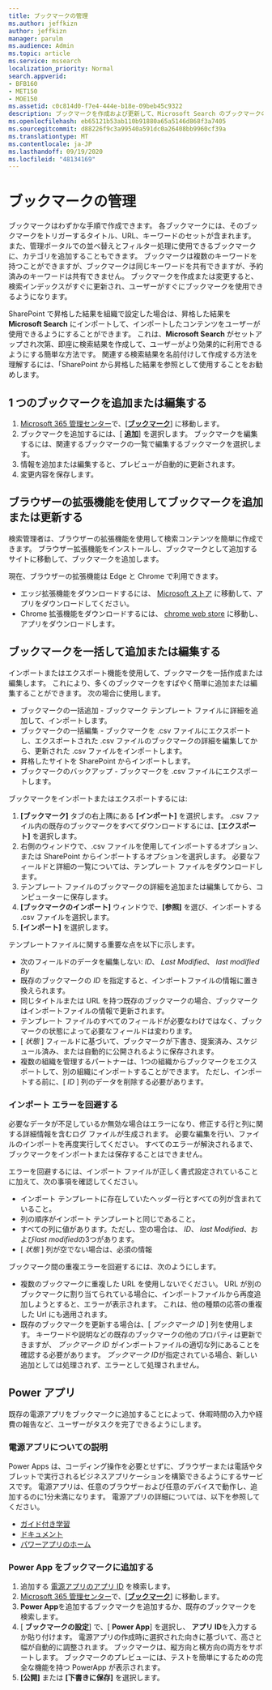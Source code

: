 ```yaml
---
title: ブックマークの管理
ms.author: jeffkizn
author: jeffkizn
manager: parulm
ms.audience: Admin
ms.topic: article
ms.service: mssearch
localization_priority: Normal
search.appverid:
- BFB160
- MET150
- MOE150
ms.assetid: c0c814d0-f7e4-444e-b18e-09beb45c9322
description: ブックマークを作成および更新して、Microsoft Search のブックマークの結果を一括編集する方法
ms.openlocfilehash: eb65121b53ab110b91880a65a5146d868f3a7405
ms.sourcegitcommit: d88226f9c3a99540a591dc0a26408bb9960cf39a
ms.translationtype: MT
ms.contentlocale: ja-JP
ms.lasthandoff: 09/19/2020
ms.locfileid: "48134169"
---
```

# <a name="manage-bookmarks"></a>ブックマークの管理

ブックマークはわずかな手順で作成できます。 各ブックマークには、そのブックマークをトリガーするタイトル、URL、キーワードのセットが含まれます。 また、管理ポータルでの並べ替えとフィルター処理に使用できるブックマークに、カテゴリを追加することもできます。 ブックマークは複数のキーワードを持つことができますが、ブックマークは同じキーワードを共有できますが、予約済みのキーワードは共有できません。 ブックマークを作成または変更すると、検索インデックスがすぐに更新され、ユーザーがすぐにブックマークを使用できるようになります。

SharePoint で昇格した結果を組織で設定した場合は、昇格した結果を **Microsoft Search** にインポートして、インポートしたコンテンツをユーザーが使用できるようにすることができます。 これは、**Microsoft Search** がセットアップされ次第、即座に検索結果を作成して、ユーザーがより効果的に利用できるようにする簡単な方法です。 関連する検索結果を名前付けして作成する方法を理解するには、「SharePoint から昇格した結果を参照として使用することをお勧めします。

## <a name="add-or-edit-a-single-bookmark"></a>1 つのブックマークを追加または編集する

1. [Microsoft 365 管理センター](https://admin.microsoft.com)で、[[**ブックマーク**](https://admin.microsoft.com/Adminportal/Home#/MicrosoftSearch/bookmarks)] に移動します。
1. ブックマークを追加するには、[ **追加**] を選択します。
ブックマークを編集するには、関連するブックマークの一覧で編集するブックマークを選択します。
1. 情報を追加または編集すると、プレビューが自動的に更新されます。
1. 変更内容を保存します。

## <a name="add-or-edit-bookmark-using-browser-extensions"></a>ブラウザーの拡張機能を使用してブックマークを追加または更新する

検索管理者は、ブラウザーの拡張機能を使用して検索コンテンツを簡単に作成できます。 ブラウザー拡張機能をインストールし、ブックマークとして追加するサイトに移動して、ブックマークを追加します。

現在、ブラウザーの拡張機能は Edge と Chrome で利用できます。

- エッジ拡張機能をダウンロードするには、 [Microsoft ストア](https://www.microsoft.com/p/microsoft-search-content-creator/9nrqdbcbwq55?activetab=pivot:overviewtab) に移動して、アプリをダウンロードしてください。
- Chrome 拡張機能をダウンロードするには、 [chrome web store](https://chrome.google.com/webstore/detail/microsoft-search-content/nocnablpaoeecfmfnjoheefkogmleipm) に移動し、アプリをダウンロードします。

## <a name="bulk-add-or-edit-bookmarks"></a>ブックマークを一括して追加または編集する

インポートまたはエクスポート機能を使用して、ブックマークを一括作成または編集します。 これにより、多くのブックマークをすばやく簡単に追加または編集することができます。 次の場合に使用します。

- ブックマークの一括追加 - ブックマーク テンプレート ファイルに詳細を追加して、インポートします。
- ブックマークの一括編集 - ブックマークを .csv ファイルにエクスポートし、エクスポートされた .csv ファイルのブックマークの詳細を編集してから、更新された .csv ファイルをインポートします。
- 昇格したサイトを SharePoint からインポートします。
- ブックマークのバックアップ - ブックマークを .csv ファイルにエクスポートします。

ブックマークをインポートまたはエクスポートするには:

1. **[ブックマーク]** タブの右上隅にある **[インポート]** を選択します。
.csv ファイル内の既存のブックマークをすべてダウンロードするには、**[エクスポート]** を選択します。
1. 右側のウィンドウで、.csv ファイルを使用してインポートするオプション、または SharePoint からインポートするオプションを選択します。
必要なフィールドと詳細の一覧については、テンプレート ファイルをダウンロードします。
1. テンプレート ファイルのブックマークの詳細を追加または編集してから、コンピューターに保存します。
1. **[ブックマークのインポート]** ウィンドウで、**[参照]** を選び、インポートする .csv ファイルを選択します。
1. **[インポート]** を選択します。

テンプレートファイルに関する重要な点を以下に示します。

- 次のフィールドのデータを編集しない: *ID*、 *Last Modified*、 *last modified By*
- 既存のブックマークの *ID* を指定すると、インポートファイルの情報に置き換えられます。
- 同じタイトルまたは URL を持つ既存のブックマークの場合、ブックマークはインポートファイルの情報で更新されます。
- テンプレート ファイルのすべてのフィールドが必要なわけではなく、ブックマークの状態によって必要なフィールドは変わります。
- [ *状態* ] フィールドに基づいて、ブックマークが下書き、提案済み、スケジュール済み、または自動的に公開されるように保存されます。
- 複数の組織を管理するパートナーは、1つの組織からブックマークをエクスポートして、別の組織にインポートすることができます。 ただし、インポートする前に、[ *ID* ] 列のデータを削除する必要があります。

### <a name="prevent-import-errors"></a>インポート エラーを回避する

必要なデータが不足しているか無効な場合はエラーになり、修正する行と列に関する詳細情報を含むログ ファイルが生成されます。 必要な編集を行い、ファイルのインポートを再度実行してください。 すべてのエラーが解決されるまで、ブックマークをインポートまたは保存することはできません。

エラーを回避するには、インポート ファイルが正しく書式設定されていることに加えて、次の事項を確認してください。

- インポート テンプレートに存在していたヘッダー行とすべての列が含まれていること。
- 列の順序がインポート テンプレートと同じであること。
- すべての列に値があります。ただし、空の場合は、 *ID*、 *last Modified*、および*last modified*の3つがあります。
- [ *状態* ] 列が空でない場合は、必須の情報

ブックマーク間の重複エラーを回避するには、次のようにします。

- 複数のブックマークに重複した URL を使用しないでください。 URL が別のブックマークに割り当てられている場合に、インポートファイルから再度追加しようとすると、エラーが表示されます。 これは、他の種類の応答の重複した Url にも適用されます。
- 既存のブックマークを更新する場合は、[ *ブックマーク ID* ] 列を使用します。 キーワードや説明などの既存のブックマークの他のプロパティは更新できますが、 *ブックマーク ID* がインポートファイルの適切な列にあることを確認する必要があります。 *ブックマーク ID*が指定されている場合、新しい追加としては処理されず、エラーとして処理されません。

## <a name="power-apps"></a>Power アプリ

既存の電源アプリをブックマークに追加することによって、休暇時間の入力や経費の報告など、ユーザーがタスクを完了できるようにします。

### <a name="power-apps-explained"></a>電源アプリについての説明

Power Apps は、コーディング操作を必要とせずに、ブラウザーまたは電話やタブレットで実行されるビジネスアプリケーションを構築できるようにするサービスです。 電源アプリは、任意のブラウザーおよび任意のデバイスで動作し、追加するのに1分未満になります。 電源アプリの詳細については、以下を参照してください。

- [ガイド付き学習](https://docs.microsoft.com/learn/browse/?terms=power%20apps)
- [ドキュメント](https://docs.microsoft.com/powerapps/maker/canvas-apps/get-sessionid)
- [パワーアプリのホーム](https://make.preview.powerapps.com/environments/839eace6-59ab-4243-97ec-a5b8fcc104e4/home)

### <a name="add-a-power-app-to-a-bookmark"></a>Power App をブックマークに追加する

1. 追加する [電源アプリのアプリ ID](https://docs.microsoft.com/powerapps/maker/canvas-apps/get-sessionid#get-an-app-id) を検索します。
1. [Microsoft 365 管理センター](https://admin.microsoft.com)で、[[**ブックマーク**](https://admin.microsoft.com/Adminportal/Home#/MicrosoftSearch/bookmarks)] に移動します。
1. **Power App**を追加するブックマークを追加するか、既存のブックマークを検索します。
1. [ **ブックマークの設定**] で、[ **Power App**] を選択し、 **アプリ ID**を入力するか貼り付けます。
    電源アプリの作成時に選択された向きに基づいて、高さと幅が自動的に調整されます。 ブックマークは、縦方向と横方向の両方をサポートします。 ブックマークのプレビューには、テストを簡単にするための完全な機能を持つ PowerApp が表示されます。
1. **[公開]** または **[下書きに保存]** を選択します。
